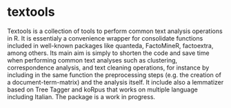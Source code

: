 # textools

Textools is a collection of tools to perform common text analysis operations in R. It is essentialy a convenience wrapper for consolidate functions included in well-known packages like quanteda, FactoMineR, factoextra, among others. Its main aim is simply to shorten the code and save time when performing common text analyses such as clustering, correspondence analysis, and text cleaning operations, for instance by including in the same function the preprocessing steps (e.g. the creation of a document-term-matrix) and the analysis itself. It include also a lemmatizer based on Tree Tagger and koRpus that works on multiple language including Italian. The package is a work in progress.
